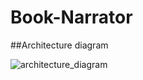 # Book-Narrator

##Architecture diagram

![architecture_diagram](https://github.com/user-attachments/assets/0bd7e7c6-8258-4a45-86c0-417b6db8d088)
